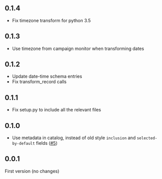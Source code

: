 ## 0.1.4

- Fix timezone transform for python 3.5

## 0.1.3

- Use timezone from campaign monitor when transforming dates

## 0.1.2

- Update date-time schema entries
- Fix transform_record calls

## 0.1.1

- Fix setup.py to include all the relevant files

## 0.1.0

- Use metadata in catalog, instead of old style `inclusion` and `selected-by-default` fields ([#5](https://github.com/fishtown-analytics/tap-campaign-monitor/pull/5))

## 0.0.1

First version (no changes)
